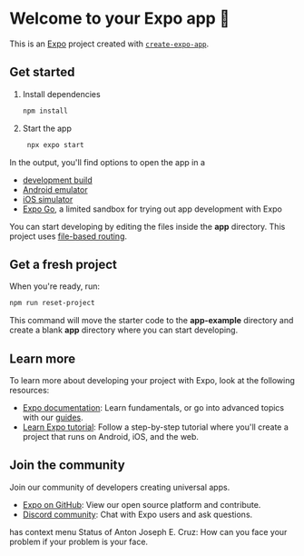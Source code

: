 # Welcome to your Expo app 👋
 
This is an [Expo](https://expo.dev) project created with [`create-expo-app`](https://www.npmjs.com/package/create-expo-app).
 
## Get started
 
1. Install dependencies
 
   ```bash
   npm install
   ```
 
2. Start the app
 
   ```bash
    npx expo start
   ```
 
In the output, you'll find options to open the app in a
 
- [development build](https://docs.expo.dev/develop/development-builds/introduction/)
- [Android emulator](https://docs.expo.dev/workflow/android-studio-emulator/)
- [iOS simulator](https://docs.expo.dev/workflow/ios-simulator/)
- [Expo Go](https://expo.dev/go), a limited sandbox for trying out app development with Expo
 
You can start developing by editing the files inside the **app** directory. This project uses [file-based routing](https://docs.expo.dev/router/introduction).
 
## Get a fresh project
 
When you're ready, run:
 
```bash
npm run reset-project
```
 
This command will move the starter code to the **app-example** directory and create a blank **app** directory where you can start developing.
 
## Learn more
 
To learn more about developing your project with Expo, look at the following resources:
 
- [Expo documentation](https://docs.expo.dev/): Learn fundamentals, or go into advanced topics with our [guides](https://docs.expo.dev/guides).
- [Learn Expo tutorial](https://docs.expo.dev/tutorial/introduction/): Follow a step-by-step tutorial where you'll create a project that runs on Android, iOS, and the web.
 
## Join the community
 
Join our community of developers creating universal apps.
 
- [Expo on GitHub](https://github.com/expo/expo): View our open source platform and contribute.
- [Discord community](https://chat.expo.dev): Chat with Expo users and ask questions.

has context menu
Status of Anton Joseph E. Cruz: How can you face your problem if your problem is your face.